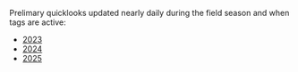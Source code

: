 Prelimary quicklooks updated nearly daily during the field season and when tags are active:

- [2023](2023)
- [2024](2024)
- [2025](2025)

